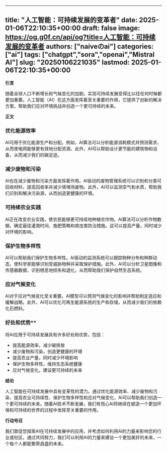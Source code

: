 
---
title: "人工智能：可持续发展的变革者"
date: 2025-01-06T22:10:35+00:00
draft: false
image: https://og.g0f.cn/api/og?title=人工智能：可持续发展的变革者
authors: ["naiveのai"]
categories: ["ai"]
tags: ["chatgpt","sora","openai","Mistral AI"]
slug: "20250106221035"
lastmod: 2025-01-06T22:10:35+00:00
---
**引言**

随着全球人口不断增长和气候变化的加剧，实现可持续发展变得比以往任何时候都更加重要。人工智能（AI）在这方面发挥着至关重要的作用，它提供了创新的解决方案，帮助我们应对环境挑战并创造一个更可持续的未来。

**正文**

### 优化能源效率

AI可用于优化能源生产和分配。例如，AI算法可以分析能源消耗模式并预测需求，从而使电网能够更有效地分配资源。此外，AI可以帮助设计更节能的建筑物和设备，从而减少我们的碳足迹。

### 减少废物和污染

AI也在减少废物和污染方面发挥着作用。AI驱动的废物管理系统可以识别和分类可回收材料，提高回收率并减少填埋场废物。此外，AI可以监测空气和水质，帮助我们识别和解决污染源，从而创造更健康的环境。

### 可持续农业实践

AI正在改变农业实践，使农民能够更可持续地种植农作物。AI算法可以分析作物数据，确定最佳灌溉时间、施肥策略和病虫害防治措施。这可以提高产量，同时减少对环境的影响。

### 保护生物多样性

AI可以帮助我们保护生物多样性。AI驱动的监测系统可以跟踪物种分布和种群动态，使科学家能够识别受威胁物种并采取保护措施。此外，AI可以分析卫星图像和传感器数据，识别栖息地损失和退化，从而帮助我们保护自然生态系统。

### 应对气候变化

AI对于应对气候变化至关重要。AI模型可以预测气候变化的影响并帮助制定适应和缓解战略。此外，AI可以优化可再生能源系统的生产和存储，从而减少我们的依赖化石燃料。

### 好处和优势**

将AI应用于可持续发展具有许多好处和优势，包括：

* 提高能源效率，减少碳排放
* 减少废物和污染，创造更健康的环境
* 提高农业产量，同时减少环境影响
* 保护生物多样性，维持生态系统健康
* 应对气候变化，建设更可持续的未来

**结论**

人工智能在可持续发展中具有变革性的潜力。通过优化能源效率、减少废物和污染、提高农业可持续性、保护生物多样性和应对气候变化，AI可以帮助我们创造一个更可持续的未来。随着AI技术不断发展，我们有信心AI将继续在塑造一个更加环保和可持续的世界的过程中发挥至关重要的作用。

**行动号召**

我们敦促您探索AI在可持续发展中的应用，并考虑如何利用AI的力量来影响您的行业或社区。通过共同努力，我们可以利用AI的力量来建设一个更加美好的未来，一个每个人都能繁荣昌盛的未来。